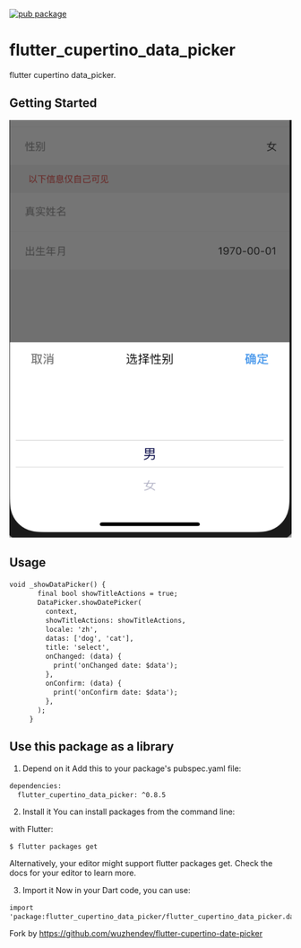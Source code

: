 [![pub package](https://img.shields.io/badge/pub-0.8.5-brightgreen.svg)](https://pub.dartlang.org/packages/flutter_cupertino_data_picker)

# flutter_cupertino_data_picker

flutter cupertino data_picker.

## Getting Started

![Screenshot](screenshots/demo.png)

## Usage

```  
void _showDataPicker() {
       final bool showTitleActions = true;
       DataPicker.showDatePicker(
         context,
         showTitleActions: showTitleActions,
         locale: 'zh',
         datas: ['dog', 'cat'],
         title: 'select',
         onChanged: (data) {
           print('onChanged date: $data');
         },
         onConfirm: (data) {
           print('onConfirm date: $data');
         },
       );
     }
```

## Use this package as a library
1. Depend on it
Add this to your package's pubspec.yaml file:

```
dependencies:
  flutter_cupertino_data_picker: ^0.8.5
```

2. Install it
You can install packages from the command line:

with Flutter:

```
$ flutter packages get
```

Alternatively, your editor might support flutter packages get. Check the docs for your editor to learn more.

3. Import it
Now in your Dart code, you can use:

```
import 'package:flutter_cupertino_data_picker/flutter_cupertino_data_picker.dart';
```

Fork by https://github.com/wuzhendev/flutter-cupertino-date-picker
